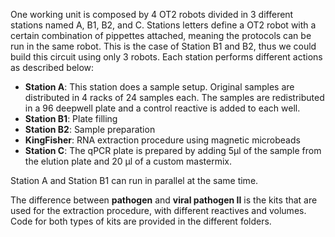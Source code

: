 
One working unit is composed by 4 OT2 robots divided in 3 different stations named A, B1, B2, and C. 
Stations letters define a OT2 robot with a certain combination of pippettes attached, meaning the protocols can be run in the same robot. This is the case of Station B1 and B2, thus we could build this circuit using only 3 robots. Each station performs different actions as described below:

- **Station A**: This station does a sample setup. Original samples are distributed in 4 racks of 24 samples each. The samples are redistributed in a 96 deepwell plate and a control reactive is added to each well.
- **Station B1**: Plate filling
- **Station B2**: Sample preparation
- **KingFisher**: RNA extraction procedure using magnetic microbeads
- **Station C**: The qPCR plate is prepared by adding 5µl of the sample from the elution plate and 20 µl of a custom mastermix.

Station A and Station B1 can run in parallel at the same time.

The difference between **pathogen** and **viral pathogen II** is the kits that are used for the extraction procedure, with different reactives and volumes. Code for both types of kits are provided in the different folders.
